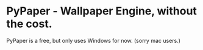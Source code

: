 # PyPaper - Wallpaper Engine, without the cost.
PyPaper is a free, but only uses Windows for now. (sorry mac users.)